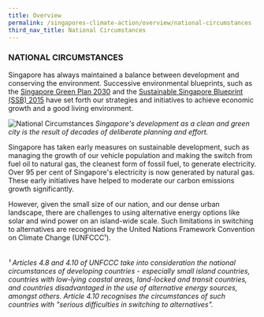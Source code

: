```yaml
---
title: Overview
permalink: /singapores-climate-action/overview/national-circumstances
third_nav_title: National Circumstances
---
```

### NATIONAL CIRCUMSTANCES  
Singapore has always maintained a balance between development and conserving the environment. Successive environmental blueprints, such as the [<a href="https://www.greenplan.gov.sg/" target="_blank">Singapore Green Plan 2030</a>](https://www.greenplan.gov.sg/) and the [ Sustainable Singapore Blueprint (SSB) 2015](https://go.gov.sg/sustainable-singapore-blueprint-2015) have set forth our strategies and initiatives to achieve economic growth and a good living environment.

![National Circumstances](/images/national-circumstances.jpg "National Circumstances")
*Singapore's development as a clean and green city is the result of decades of deliberate planning and effort.*

Singapore has taken early measures on sustainable development, such as managing the growth of our vehicle population and making the switch from fuel oil to natural gas, the cleanest form of fossil fuel, to generate electricity. Over 95 per cent of Singapore's electricity is now generated by natural gas. These early initiatives have helped to moderate our carbon emissions growth significantly.

However, given the small size of our nation, and our dense urban landscape, there are challenges to using alternative energy options like solar and wind power on an island-wide scale. Such limitations in switching to alternatives are recognised by the United Nations Framework Convention on Climate Change (UNFCCC¹).  
<br><br>
*¹ Articles 4.8 and 4.10 of UNFCCC take into consideration the national circumstances of developing countries - especially small island countries, countries with low-lying coastal areas, land-locked and transit countries, and countries disadvantaged in the use of alternative energy sources, amongst others. Article 4.10 recognises the circumstances of such countries with "serious difficulties in switching to alternatives".*